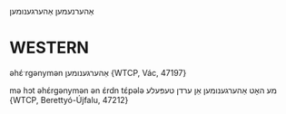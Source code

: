 אַהערנעמען
אַהערגענומען

WESTERN
========

əhɛ́ˑrgənymən אַהערגענומען {WTCP, Vác, 47197}

mə hɔt əhɛ́rgənymən ən ɛ́rdn tɛ́pələ מע האָט אַהערגענומען אַן ערדן טעפּעלע {WTCP, Berettyó-Újfalu, 47212}
